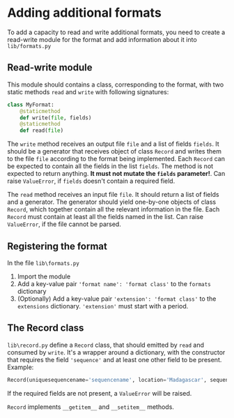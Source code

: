 # Adding additional formats
To add a capacity to read and write additional formats, you need to create a read-write module for the format and add information about it
into `lib/formats.py`

## Read-write module
This module should contains a class, corresponding to the format, with two static methods `read` and `write` with following signatures:
```python
class MyFormat:
    @staticmethod
    def write(file, fields)
    @staticmethod
    def read(file)
```

The `write` method receives an output file `file` and a list of fields `fields`. It should be a generator that receives object of
class `Record` and writes them to the file `file` according to the format being implemented.
Each `Record` can be expected to contain all the fields in the list `fields`.
The method is not expected to return anything. **It must not mutate the `fields` parameter!**.
Can raise `ValueError`, if `fields` doesn't contain a required field.

The `read` method receives an input file `file`. It should return a list of fields and a generator. The generator should
yield one-by-one objects of class `Record`, which together contain all the relevant information in the file. Each `Record` must contain at
least all the fields named in the list. Can raise `ValueError`, if the file cannot be parsed.

## Registering the format
In the file `lib\formats.py`
1) Import the module
2) Add a key-value pair `'format name': 'format class'` to the `formats` dictionary
3) (Optionally) Add a key-value pair `'extension': 'format class'` to the `extensions` dictionary. `'extension'` must start with a period.

## The Record class
`lib\record.py` define a `Record` class, that should emitted by `read` and consumed by `write`. It's a wrapper around a dictionary, with the constructor that requires the field `'sequence'` and at least one other field to be present. Example:
```python
Record(uniquesequencename='sequencename', location='Madagascar', sequence='ATGC')
```
If the required fields are not present, a `ValueError` will be raised.

`Record` implements `__getitem__` and `__setitem__` methods.
